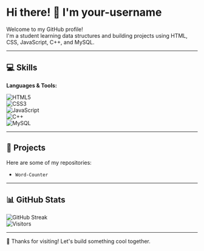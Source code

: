 # Hi there! 👋 I'm your-username

Welcome to my GitHub profile!  
I'm a student learning data structures and building projects using HTML, CSS, JavaScript, C++, and MySQL.

---

## 💻 Skills

**Languages & Tools:**

![HTML5](https://img.shields.io/badge/HTML5-E34F26?style=flat-square&logo=html5&logoColor=white)  
![CSS3](https://img.shields.io/badge/CSS3-1572B6?style=flat-square&logo=css3&logoColor=white)  
![JavaScript](https://img.shields.io/badge/JavaScript-F7DF1E?style=flat-square&logo=javascript&logoColor=black)  
![C++](https://img.shields.io/badge/C++-00599C?style=flat-square&logo=c%2B%2B&logoColor=white)  
![MySQL](https://img.shields.io/badge/MySQL-4479A1?style=flat-square&logo=mysql&logoColor=white)

---

## 📁 Projects

Here are some of my repositories:

- `Word-Counter`  

---

## 📊 GitHub Stats

![GitHub Streak](https://github-readme-streak-stats.herokuapp.com/?user=your-username&theme=tokyonight)  
![Visitors](https://komarev.com/ghpvc/?username=your-username&color=blue&style=flat-square)

---

🌟 Thanks for visiting! Let's build something cool together.
